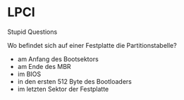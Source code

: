 # LPCI
Stupid Questions

Wo befindet sich auf einer Festplatte die Partitionstabelle? 


- am Anfang des Bootsektors
- am Ende des MBR
- im BIOS
- in den ersten 512 Byte des Bootloaders
- im letzten Sektor der Festplatte
